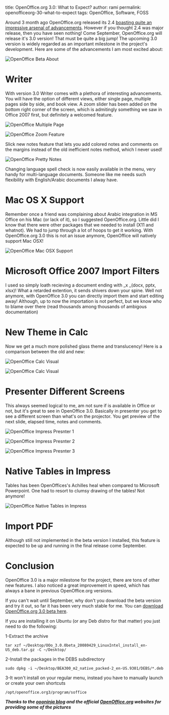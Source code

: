 title: OpenOffice.org 3.0: What to Expect?
author: rami
permalink: openofficeorg-30-what-to-expect
tags: OpenOffice, Software, FOSS

Around 3 month ago OpenOffice.org released its 2.4 [boasting quite an impressive arsenal of advancements](http://www.oooninja.com/2008/03/new-features-openofficeorg-240.html). However if you thought 2.4 was major release, then you have seen nothing! Come September, OpenOffice.org will release it's 3.0 version! That must be quite a big jump! The upcoming 3.0 version is widely regarded as an important milestone in the project's development. Here are some of the advancements I am most excited about:

![OpenOffice Beta About]({filename}/images/openoffice-beta-about.png)

# Writer 

With version 3.0 Writer comes with a plethora of interesting advancements. You will have the option of different views, either single page, multiple pages side by side, and book view. A zoom slider has been added on the bottom right corner of the screen, which is admitingly something we saw in Office 2007 first, but definitely a welcomed feature.

![OpenOffice Multiple Page]({filename}/images/openoffice-multiple-page.png)

![OpenOffice Zoom Feature]({filename}/images/openoffice-zoom.png)

Slick new notes feature that lets you add colored notes and comments on the margins instead of the old inefficient notes method, which I never used!

![OpenOffice Pretty Notes]({filename}/images/openoffice-pretty-notes.png)

Changing language spell check is now easily available in the menu, very handy for multi-language documents. Someone like me needs such flexibility with English/Arabic documents I alway have.

# Mac OS X Support 

Remember once a friend was complaining about Arabic integration in MS Office on his Mac (or lack of it), so I suggested OpenOffice.org. Little did I know that there were other packages that we needed to install (X11 and whatnot). We had to jump through a lot of hoops to get it working. With OpenOffice.org 3.0 this is not an issue anymore, OpenOffice will natively support Mac OSX!


![OpenOffice Mac OSX Support]({filename}/images/macosx-openoffice-3.png)

# Microsoft Office 2007 Import Filters

I used so simply loath recieving a document ending with _x _(docx, pptx, xlsx)! What a retarded extention, it sends shivers down your spine. Well not anymore, with OpenOffice 3.0 you can directly import them and start editing away! Although, up to now the importation is not perfect, but we know who to blame over there (read thousands among thousands of ambigous documentation)

# New Theme in Calc

Now we get a much more polished glass theme and translucency! Here is a comparison between the old and new:

![OpenOffice Calc Visual]({filename}/images/ooo-linux-calc-visual-1.png)

![OpenOffice Calc Visual]({filename}/images/ooo-linux-calc-visual-2.png)

# Presenter Different Screens

This always seemed logical to me, am not sure if is available in Office or not, but it's great to see in OpenOffice 3.0\. Basically in presenter you get to see a different screen than what's on the projector. You get preview of the next slide, elapsed time, notes and comments.

![OpenOffice Impress Presnter 1 ]({filename}/images/impress-presenter-screen1.jpg)

![OpenOffice Impress Presnter 2 ]({filename}/images/impress-presenter-screen2.jpg) 

![OpenOffice Impress Presnter 3 ]({filename}/images/impress-presenter-screen3.jpg)

# Native Tables in Impress

Tables has been OpenOffices's Achilles heal when compared to Microsoft Powerpoint. One had to resort to clumsy drawing of the tables! Not anymore!

![OpenOffice Native Tables in Impress]({filename}/images/native-tables-in-impress.png)

# Import PDF

Although still not implemented in the beta version I installed, this feature is expected to be up and running in the final release come September.

# Conclusion

OpenOffice 3.0 is a major milestone for the project, there are tons of other new features. I also noticed a great improvement in speed, which has always a bane in previous OpenOffice.org versions.

If you can't wait until September, why don't you download the beta version and try it out, so far it has been very much stable for me. You can [download OpenOffice.org 3.0 beta here](http://download.openoffice.org/3.0beta/).

If you are installing it on Ubuntu (or any Deb distro for that matter) you just need to do the following:

1-Extract the archive

`tar xzf ~/Desktop/OOo_3.0.0beta_20080429_LinuxIntel_install_en-US_deb.tar.gz -C ~/Desktop/`

2-Install the packages in the DEBS subdirectory

`sudo dpkg -i ~/Desktop/BEA300_m2_native_packed-2_en-US.9301/DEBS/*.deb`

3-It won't install on your regular menu, instead you have to manually launch or create your own shortcuts

`/opt/openoffice.org3/program/soffice`

**_Thanks to the [oooninja blog](http://www.oooninja.com/2008/03/openofficeorg-30-new-features.html) and the official [OpenOffice.org](http://www.openoffice.org) websites for providing some of the pictures_**
